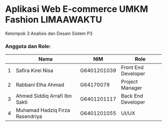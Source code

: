 # Aplikasi Web E-commerce UMKM Fashion LIMAAWAKTU

Kelompok 3 Analisis dan Desain Sistem P3

### Anggota dan Role:
|  | Nama  | NIM | Role |
| - | ------------- | ------------- | -
| 1 | Safira Kirei Nisa  | G6401201039 | Front End Developer |
| 2 | Rabbani Elha Ahmad  | G64170078  | Project Manager |
| 3 | Ahmed Siddiq Arrafi Ibn Sakti  | G6401201117 | Back End Developer |
| 4 | Muhamad Hadziq Firza Rasendriya | G6401201055 | UI/UX |
